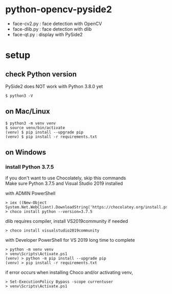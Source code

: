 # python-opencv-pyside2

* face-cv2.py : face detection with OpenCV
* face-dlib.py : face detection with dlib
* face-qt.py : display with PySide2

# setup

## check Python version

PySide2 does NOT work with Python 3.8.0 yet 

```
$ python3 -V
```

## on Mac/Linux

```
$ python3 -m venv venv
$ source venv/bin/activate
(venv) $ pip install --upgrade pip
(venv) $ pip install -r requirements.txt
```

## on Windows

### install Python 3.7.5

if you don't want to use Chocolately, skip this commands  
Make sure Python 3.7.5 and Visual Studio 2019 installed

with ADMIN PowerShell 
```
> iex ((New-Object System.Net.WebClient).DownloadString('https://chocolatey.org/install.ps1'))
> choco install python --version=3.7.5
```

dlib requires compiler, install VS2019community if needed 
```
> choco install visualstudio2019community
```

with Developer PowerShell for VS 2019 
long time to complete 
```
> python -m venv venv
> venv\Scripts\Activate.ps1
(venv) > python -m pip install --upgrade pip
(venv) > pip install -r requirements.txt
```

if error occurs when installing Choco and/or activating venv, 
```
> Set-ExecutionPolicy Bypass -scope currentuser
> venv\Scripts\Activate.ps1
```
